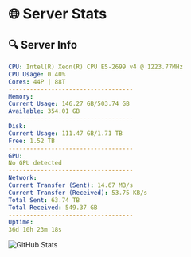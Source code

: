 # 🌐 Server Stats
## 🔍 Server Info
```yaml
CPU: Intel(R) Xeon(R) CPU E5-2699 v4 @ 1223.77MHz
CPU Usage: 0.40%
Cores: 44P | 88T
-----------------------------------
Memory:
Current Usage: 146.27 GB/503.74 GB
Available: 354.01 GB
-----------------------------------
Disk:
Current Usage: 111.47 GB/1.71 TB
Free: 1.52 TB
-----------------------------------
GPU:
No GPU detected
-----------------------------------
Network:
Current Transfer (Sent): 14.67 MB/s
Current Transfer (Received): 53.75 KB/s
Total Sent: 63.74 TB
Total Received: 549.37 GB
-----------------------------------
Uptime:
36d 10h 23m 18s
```
![GitHub Stats](https://img.shields.io/badge/Updated-2025-04-13_07:46:07-blue)